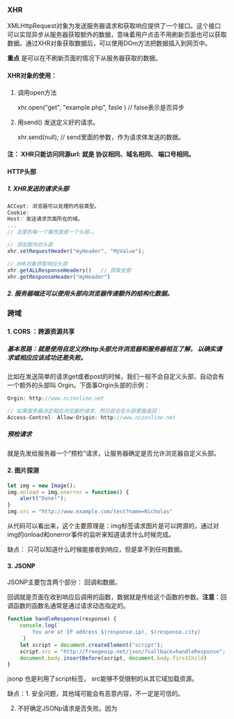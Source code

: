 ### XHR

XMLHttpRequest对象为发送服务器请求和获取响应提供了一个接口。这个接口可以实现异步从服务器获取额外的数据，意味着用户点击不用刷新页面也可以获取数据。通过XHR对象获取数据后，可以使用DOm方法把数据插入到网页中。

**重点** 是可以在不刷新页面的情况下从服务器获取的数据。

#### XHR对象的使用：

1. 调用open方法

    xhr.open("get",  "example.php", fasle ) // false表示是否异步

2. 用send() 发送定义好的请求。 

   xhr.send(null);  // send里面的参数，作为请求体发送的数据。

#### 注： XHR只能访问同源url: 就是  协议相同、域名相同、 端口号相同。



#### HTTP头部

##### 1. XHR发送的请求头部

```js
ACCept: 浏览器可以处理的内容类型。
Cookie:  
Host: 发送请求页面所在的域。
...
// 这里的每一个属性就是一个头部。。

// 添加额外的头部
xhr.setRequestHeader("myHeader", "MyValue");

// XHR对象获取响应头部
xhr.getALLResponseHeaders()   // 获取全部
xhr.getResponseHeader("myHeader")  
```

##### 2. 服务器端还可以使用头部向浏览器传递额外的结构化数据。



### 跨域

#### 1. CORS ：跨源资源共享

##### 基本思路：就是使用自定义的http头部允许浏览器和服务器相互了解， 以确实请求或相应应该成功还是失败。

比如在发送简单的请求get或者post的时候，我们一般不会自定义头部，自动会有一个额外的头部叫 Orgin。下面事Orgin头部的示例：

```js
Orgin: http://www.nczonline.net

// 如果服务器决定相应浏览器的请求，然后就会在头部里面返回：
Access-Control- Allow-Origin: http://www.nczonline.net
```

##### 预检请求

就是先发给服务器一个“预检”请求，让服务器确定是否允许浏览器自定义头部。

#### 2. 图片探测

```js
let img = new Image();
img.onload = img.onerror = function() {
    alert("Done!");
}
img.src = "http://www.example.com/test?name=Nicholas"
```

从代码可以看出来，这个主要原理是：img标签请求图片是可以跨源的，通过对img的onload和onerror事件的监听来知道请求什么时候完成。

缺点： 只可以知道什么时候能接收到响应，但是拿不到任何数据。 

#### 3. JSONP

JSONP主要包含两个部分： 回调和数据。

回调就是页面在收到响应后调用的函数，数据就是传给这个函数的参数。**注意**：回调函数的函数名通常是通过请求动态指定的。

```js
function handleResponse(response) {
    console.log(`
		You are at IP address $(response.ip), $(response.city)
	`)
    let script = document.createElement("script");
    script.src = "http://freegeoip.net/json/?callback=handleResponse";
    document.body.insertBefore(script, document.body.firstChild)
}
```

jsonp 也是利用了script标签， src能够不受限制的从其它域加载资源。

缺点：1. 安全问题，其他域可能会有恶意内容，不一定是可信的。

2. 不好确定JSONp请求是否失败。因为<script>元素的onerror事件还没被任何浏览器实现。一般只能使用计时器来决定是否放弃等待响应。 
